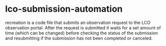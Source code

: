 # lco-submission-automation

recreation is a code file that submits an observation request to the LCO observation portal. After the request is submitted it waits for a set amount of time (which can be changed) before checking the status of the submission and resubmitting if the submission has not been completed or canceled.
